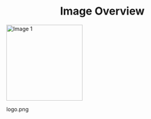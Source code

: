 <h1 style ="text-align: center;"> Image Overview </h1>
<div>
<div>
<img src="https://media.evkx.net/multimedia/models/maserati/logo_xst.png" alt="Image 1" style="width: 200px;">
<p>logo.png</p>
</div>
</div>
